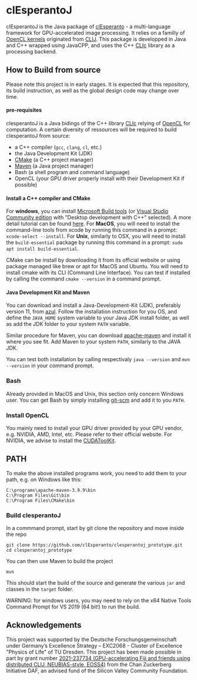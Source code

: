 

# clEsperantoJ

clEsperantoJ is the Java package of [clEsperanto] - a multi-language framework for GPU-accelerated image processing. It relies on a familly of [OpenCL kernels] originated from [CLIJ]. This package is developped in Java and C++ wrapped using JavaCPP, and uses the C++ [CLIc] library as a processing backend.

## How to Build from source

Please note this project is in early stages.
It is expected that this repository, its build instruction, as well as the global design code may change over time.

#### pre-requisites

clesperantoJ is a Java bidings of the C++ library [CLIc]() relying of [OpenCL]() for computation.
A certain diversity of ressources will be required to build clesperantoJ from source:
- a C++ compiler (`gcc`, `clang`, `cl`, etc.)
- the Java Development Kit (JDK)
- [CMake](https://cmake.org/) (a C++ project manager)
- [Maven](https://maven.apache.org/download.cgi) (a Java project manager)
- Bash (a shell program and command language)
- OpenCL (your GPU driver properly install with their Development Kit if possible)

#### Install a C++ compiler and CMake

For __windows__, you can install [Microsoft Build tools](https://visualstudio.microsoft.com/visual-cpp-build-tools/) (or [Visual Studio Community edition](https://visualstudio.microsoft.com/vs/community/) with "Desktop development with C++" selected). A more detail tutorial can be found [here](https://biapol.github.io/blog/robert_haase/ms_build_tools/readme.html).
For __MacOS__, you will need to install the command-line tools from xcode by running this command in a prompt: `xcode-select --install`.
For __Unix__, similarly to OSX, you will need to install the `build-essential` package by running this command in a prompt: `sudo apt install build-essential`.

CMake can be install by downloading it from its official website or using package managed like brew or apt for MacOS and Ubuntu.
You will need to install cmake with its CLI (Command Line Interface).
You can test if installed by calling the command `cmake --version` in a command prompt.

#### Java Development Kit and Maven

You can download and install a Java-Development-Kit (JDK), preferably version 11, from [azul](https://www.azul.com/downloads/?package=jdk#download-openjdk).
Follow the installation instruction for you OS, and define the `JAVA_HOME` system variable to your Java JDK install folder, as well as add the JDK folder to your system `PATH` variable.

Similar procedure for Maven, you can download [apache-maven](https://maven.apache.org/download.cgi) and install it where you see fit. Add Maven to your system `PATH`, similarly to the JAVA JDK.

You can test both installation by calling respectivaly `java --version` and `mvn --version` in your command prompt.

### Bash

Already provided in MacOS and Unix, this section only concern Windows user.
You can get Bash by simply installing [git-scm](https://git-scm.com/downloads) and add it to you `PATH`.

### Install OpenCL

You mainly need to install your GPU driver provided by your GPU vendor, e.g. NVIDIA, AMD, Intel, etc. Please refer to their official website.
For NVIDIA, we advise to install the [CUDAToolKit](https://developer.nvidia.com/cuda-toolkit).

## PATH

To make the above installed programs work, you need to add them to your path, e.g. on Windows like this:
```
C:\programs\apache-maven-3.9.9\bin
C:\Program Files\Git\bin
C:\Program Files\CMake\bin
```

### Build clesperantoJ

In a commmand prompt, start by git clone the repository and move inside the repo
```
git clone https://github.com/clEsperanto/clesperantoj_prototype.git
cd clesperantoj_prototype
```
You can then use Maven to build the project
```
mvn
```
This should start the build of the source and generate the various `jar` and classes in the `target` folder.

WARNING: for windows users, you may need to rely on the x64 Native Tools Command Prompt for VS 2019 (64 bit!) to run the build.

## Acknowledgements
This project was supported by the Deutsche Forschungsgemeinschaft under Germany’s Excellence Strategy – EXC2068 - Cluster of Excellence "Physics of Life" of TU Dresden.
This project has been made possible in part by grant number [2021-237734 (GPU-accelerating Fiji and friends using distributed CLIJ, NEUBIAS-style, EOSS4)](https://chanzuckerberg.com/eoss/proposals/gpu-accelerating-fiji-and-friends-using-distributed-clij-neubias-style/) from the Chan Zuckerberg Initiative DAF, an advised fund of the Silicon Valley Community Foundation.


[clEsperanto]: http://clesperanto.net/
[OpenCL kernels]: https://github.com/clEsperanto/clij-opencl-kernels/tree/clesperanto_kernels
[CLIJ]: http://clij.github.io/
[CLIc]: https://github.com/clEsperanto/CLIc
[community guidelines]: https://clij.github.io/clij2-docs/community_guidelines
[github issue]: https://github.com/clEsperanto/pyclesperanto/issues
[image.sc forum]: https://forum.image.sc/
